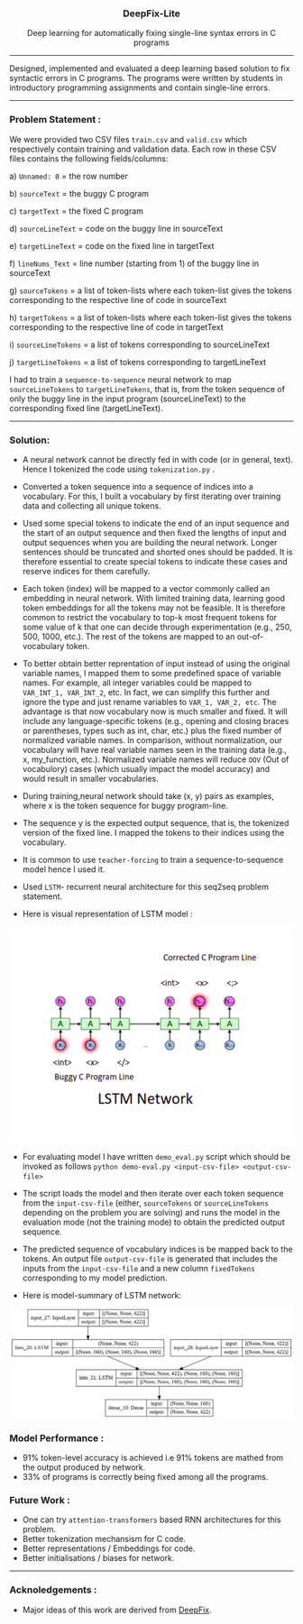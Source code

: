 <p align="center">
<h3 align="center">DeepFix-Lite</h3>
<div align="center">
<p>Deep learning for automatically fixing single-line syntax errors in C programs</p>


</div>

------------------------------------------
Designed, implemented and evaluated a deep learning based solution to fix syntactic errors in C programs. The programs were written by students in
introductory programming assignments and contain single-line errors.

------------------------------------------
### Problem Statement :
We were provided two CSV files `train.csv` and `valid.csv` which respectively contain training and validation data. Each row in these CSV files contains the following fields/columns:

a) `Unnamed: 0` = the row number

b) `sourceText` = the buggy C program

c) `targetText` = the fixed C program

d) `sourceLineText` = code on the buggy line in sourceText

e) `targetLineText` = code on the fixed line in targetText

f) `lineNums_Text` = line number (starting from 1) of the buggy line in sourceText

g) `sourceTokens` = a list of token-lists where each token-list gives the tokens
corresponding to the respective line of code in sourceText

h) `targetTokens` = a list of token-lists where each token-list gives the tokens
corresponding to the respective line of code in targetText

i) `sourceLineTokens` = a list of tokens corresponding to sourceLineText

j) `targetLineTokens` = a list of tokens corresponding to targetLineText



I had to train a `sequence-to-sequence` neural network to
map `sourceLineTokens` to `targetLineTokens`, that is, from the token sequence of only the buggy line in the input program (sourceLineText) to the corresponding
fixed line (targetLineText).

------------------------------------------
### Solution: 
- A neural network cannot be directly fed in with code (or in general, text). Hence I
tokenized the code using `tokenization.py` . 
- Converted a token sequence into a sequence of indices into a vocabulary. For
this, I built a vocabulary by first iterating over training data and
collecting all unique tokens.
- Used some special tokens to indicate the end of an input sequence and the
start of an output sequence and then fixed the lengths of input and output
sequences when you are building the neural network. Longer sentences should be
truncated and shorted ones should be padded. It is therefore essential to create special
tokens to indicate these cases and reserve indices for them carefully.
- Each token (index) will be mapped to a vector commonly called an
embedding in neural network. With limited training data, learning good token
embeddings for all the tokens may not be feasible. It is therefore common to restrict the
vocabulary to top-k most frequent tokens for some value of k that one can decide
through experimentation (e.g., 250, 500, 1000, etc.). The rest of the tokens are
mapped to an out-of-vocabulary token.
- To better obtain better reprentation of input instead of using the
original variable names, I mapped them to some predefined space of variable names. For
example, all integer variables could be mapped to `VAR_INT_1, VAR_INT_2`, etc. In fact,
we can simplify this further and ignore the type and just rename variables to `VAR_1,
VAR_2, etc`. The advantage is that now vocabulary
now is much smaller and fixed. It will include any language-specific tokens (e.g.,
opening and closing braces or parentheses, types such as int, char, etc.) plus the fixed
number of normalized variable names. In comparison, without normalization, our
vocabulary will have real variable names seen in the training data (e.g., x, my_function,
etc.). Normalized variable names will reduce `OOV` (Out of vocabulory) cases (which usually impact the
model accuracy) and would result in smaller vocabularies.
- During training,neural network should take (x, y) pairs as examples, where x is the
token sequence for buggy program-line.
- The sequence y is the expected output sequence,
that is, the tokenized version of the fixed line. I mapped the tokens to their
indices using the vocabulary.
- It is common to use `teacher-forcing` to train a sequence-to-sequence model hence I used it.
- Used  `LSTM`- recurrent neural architecture for this seq2seq problem statement. 
  
- Here is visual representation of LSTM model :
<p align="center">
  <a href="" rel="noopener">
 <img width=500px src="./img/architecture.png" alt="chintak-logo"></a>
</p>

- For evaluating model I have written `demo_eval.py` script which should be invoked as follows
`python demo-eval.py <input-csv-file> <output-csv-file>`
- The script loads the model and then iterate over each token sequence from the `input-csv-file` (either,
`sourceTokens` or `sourceLineTokens` depending on the problem you are solving) and runs
the model in the evaluation mode (not the training mode) to obtain the predicted output
sequence. 
- The predicted sequence of vocabulary indices is be mapped back to the
tokens. An output file `output-csv-file` is
generated that includes the inputs from the `input-csv-file` and a new column `fixedTokens`
corresponding to my model prediction.

- Here is model-summary of LSTM network:
  
<p align="center">
  <a href="" rel="noopener">
 <img width=500px src="./img/model.png" alt="architecture"></a>
</p>

### Model Performance : 
- 91% token-level accuracy is achieved i.e 91% tokens are mathed from the output produced by network.
- 33% of programs is correctly being fixed among all the programs. 


### Future Work :
- One can try `attention-transformers` based RNN architectures for this problem.
- Better tokenization mechansism for C code.
- Better representations / Embeddings for code.
- Better initialisations / biases for network.  

------------------------------------------
### Acknoledgements :

- Major ideas of this work are derived from [DeepFix](http://www.iisc-seal.net/deepfix).
   
